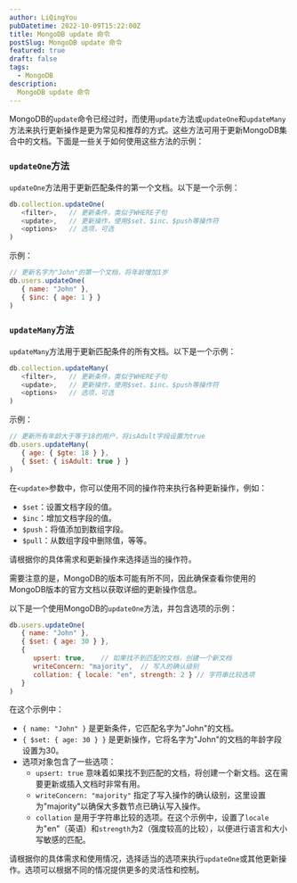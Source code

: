```yaml
---
author: LiQingYou
pubDatetime: 2022-10-09T15:22:00Z
title: MongoDB update 命令
postSlug: MongoDB update 命令
featured: true
draft: false
tags:
  - MongoDB
description:
  MongoDB update 命令
---
```


MongoDB的`update`命令已经过时，而使用`update`方法或`updateOne`和`updateMany`方法来执行更新操作是更为常见和推荐的方式。这些方法可用于更新MongoDB集合中的文档。下面是一些关于如何使用这些方法的示例：

### `updateOne`方法
`updateOne`方法用于更新匹配条件的第一个文档。以下是一个示例：

```javascript
db.collection.updateOne(
   <filter>,   // 更新条件，类似于WHERE子句
   <update>,   // 更新操作，使用$set、$inc、$push等操作符
   <options>   // 选项，可选
)
```

示例：

```javascript
// 更新名字为"John"的第一个文档，将年龄增加1岁
db.users.updateOne(
   { name: "John" },
   { $inc: { age: 1 } }
)
```

### `updateMany`方法
`updateMany`方法用于更新匹配条件的所有文档。以下是一个示例：

```javascript
db.collection.updateMany(
   <filter>,   // 更新条件，类似于WHERE子句
   <update>,   // 更新操作，使用$set、$inc、$push等操作符
   <options>   // 选项，可选
)
```

示例：

```javascript
// 更新所有年龄大于等于18的用户，将isAdult字段设置为true
db.users.updateMany(
   { age: { $gte: 18 } },
   { $set: { isAdult: true } }
)
```

在`<update>`参数中，你可以使用不同的操作符来执行各种更新操作，例如：
- `$set`：设置文档字段的值。
- `$inc`：增加文档字段的值。
- `$push`：将值添加到数组字段。
- `$pull`：从数组字段中删除值，等等。

请根据你的具体需求和更新操作来选择适当的操作符。

需要注意的是，MongoDB的版本可能有所不同，因此确保查看你使用的MongoDB版本的官方文档以获取详细的更新操作信息。

以下是一个使用MongoDB的`updateOne`方法，并包含选项的示例：

```javascript
db.users.updateOne(
   { name: "John" },
   { $set: { age: 30 } },
   {
      upsert: true,    // 如果找不到匹配的文档，创建一个新文档
      writeConcern: "majority",  // 写入的确认级别
      collation: { locale: "en", strength: 2 } // 字符串比较选项
   }
)
```

在这个示例中：
- `{ name: "John" }` 是更新条件，它匹配名字为"John"的文档。
- `{ $set: { age: 30 } }` 是更新操作，它将名字为"John"的文档的年龄字段设置为30。
- 选项对象包含了一些选项：
   - `upsert: true` 意味着如果找不到匹配的文档，将创建一个新文档。这在需要更新或插入文档时非常有用。
   - `writeConcern: "majority"` 指定了写入操作的确认级别，这里设置为"majority"以确保大多数节点已确认写入操作。
   - `collation` 是用于字符串比较的选项。在这个示例中，设置了`locale`为"en"（英语）和`strength`为2（强度较高的比较），以便进行语言和大小写敏感的匹配。

请根据你的具体需求和使用情况，选择适当的选项来执行`updateOne`或其他更新操作。选项可以根据不同的情况提供更多的灵活性和控制。